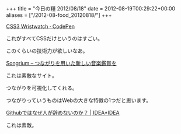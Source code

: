 +++
title = "今日の糧 2012/08/18"
date = 2012-08-19T00:29:22+00:00
aliases = ["/2012-08-food_20120818/"]
+++

  [CSS3 Wristwatch · CodePen](http://codepen.io/TheSisb/pen/eAHyJ)

これがすべてCSSだけというのはすごい。

このくらいの技術力が欲しいなあ。   

  [Songrium &#8211; つながりを用いた新しい音楽鑑賞を](http://songrium.jp/)

これは素敵なサイト。

つながりを可視化してくれる。

つながりっていうものはWebの大きな特徴の1つだと思います。   

  [Githubではなぜ人が辞めないのか？ | IDEA*IDEA](http://www.ideaxidea.com/archives/2012/08/github_slides.html)

これは素敵。

